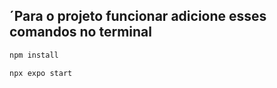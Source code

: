 ## ´Para o projeto funcionar adicione esses comandos no terminal

   ```bash
   npm install
   ```

   ```bash
   npx expo start
   ```
